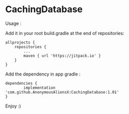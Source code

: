 # CachingDatabase

Usage : 

  Add it in your root build.gradle at the end of repositories:

	allprojects {
		repositories {
			...
			maven { url 'https://jitpack.io' }
		}
	}
  
  Add the dependency in app gradle :
  
	dependencies {
	        implementation 'com.github.AnonymousAliensX:CachingDatabase:1.01'
	}
  
  
  Enjoy :)
